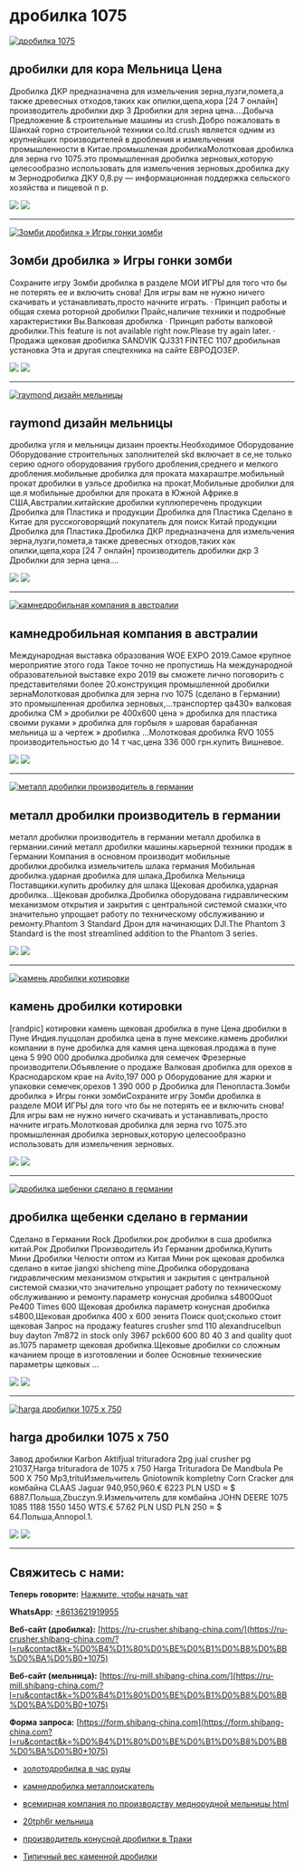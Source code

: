 # дробилка 1075

<a href="https://swt.shibang-china.com/?l=ru&img&k=%D0%B4%D1%80%D0%BE%D0%B1%D0%B8%D0%BB%D0%BA%D0%B0+1075" target="_blank">![дробилка 1075](http://static.shibang-china.com/all-800x300/988.jpg)</a>

## дробилки для кора Мельница Цена
Дробилка ДКР предназначена для измельчения зерна,лузги,помета,а также древесных отходов,таких как опилки,щепа,кора [24 7 онлайн] производитель дробилки дкр 3 Дробилки для зерна цена.…Добыча Предложение &amp; строительные машины из crush.Добро пожаловать в Шанхай горно строительной техники co.ltd.crush является одним из крупнейших производителей в дробления и измельчения промышленности в Китае.промышленая дробилкаМолотковая дробилка для зерна rvo 1075.это промышленная дробилка зерновых,которую целесообразно использовать для измельчения зерновых.дробилка дку м Зернодробилка ДКУ 0,8.ру — информационная поддержка сельского хозяйства и пищевой п р.


<a href="https://whatsapp.shibangsoft.com/WhatsApp.php" target="_blank" title="WhatsApp">![](http://static.shibang-china.com/icon/whatsapp.png)</a> <a href="https://swt.shibang-china.com/?l=ru&icon&k=%D0%B4%D1%80%D0%BE%D0%B1%D0%B8%D0%BB%D0%BA%D0%B0+1075" target="_blank">![](http://static.shibang-china.com/icon/chat-ru.png)</a>

---

<a href="https://swt.shibang-china.com/?l=ru&img&k=%D0%B4%D1%80%D0%BE%D0%B1%D0%B8%D0%BB%D0%BA%D0%B0+1075" target="_blank">![Зомби дробилка &#187; Игры гонки зомби](http://static.shibang-china.com/all-800x300/548.jpg)</a>

## Зомби дробилка &#187; Игры гонки зомби
Сохраните игру Зомби дробилка в разделе МОИ ИГРЫ для того что бы не потерять ее и включить снова! Для игры вам не нужно ничего скачивать и устанавливать,просто начните играть.&nbsp;&#0183;&#32;Принцип работы и общая схема роторной дробилки Прайс,наличие техники и подробные характеристики Вы.Валковая дробилка&nbsp;&#0183;&#32;Принцип работы валковой дробилки.This feature is not available right now.Please try again later.&nbsp;&#0183;&#32;Продажа щековая дробилка SANDVIK QJ331 FINTEC 1107 дробильная установка Эта и другая спецтехника на сайте ЕВРОДОЗЕР.


<a href="https://whatsapp.shibangsoft.com/WhatsApp.php" target="_blank" title="WhatsApp">![](http://static.shibang-china.com/icon/whatsapp.png)</a> <a href="https://swt.shibang-china.com/?l=ru&icon&k=%D0%B4%D1%80%D0%BE%D0%B1%D0%B8%D0%BB%D0%BA%D0%B0+1075" target="_blank">![](http://static.shibang-china.com/icon/chat-ru.png)</a>

---

<a href="https://swt.shibang-china.com/?l=ru&img&k=%D0%B4%D1%80%D0%BE%D0%B1%D0%B8%D0%BB%D0%BA%D0%B0+1075" target="_blank">![raymond дизайн мельницы](http://static.shibang-china.com/all-800x300/1347.jpg)</a>

## raymond дизайн мельницы
дробилка угля и мельницы дизаин проекты.Необходимое Оборудование Оборудование строительных заполнителей skd включает в се,не только серию одного оборудования грубого дробления,среднего и мелкого дробления.мобильные дробилка для проката махараштре.мобильный прокат дробилки в уэльсе дробилка на прокат,Мобильные дробилки для ще.я мобильные дробилки для проката в Южной Африке.в США,Австралии.китайские дробилки куплюперечень продукции Дробилка для Пластика и продукции Дробилка для Пластика Сделано в Китае для русскоговорящий покупатель для поиск Китай продукции Дробилка для Пластика.Дробилка ДКР предназначена для измельчения зерна,лузги,помета,а также древесных отходов,таких как опилки,щепа,кора [24 7 онлайн] производитель дробилки дкр 3 Дробилки для зерна цена.…


<a href="https://whatsapp.shibangsoft.com/WhatsApp.php" target="_blank" title="WhatsApp">![](http://static.shibang-china.com/icon/whatsapp.png)</a> <a href="https://swt.shibang-china.com/?l=ru&icon&k=%D0%B4%D1%80%D0%BE%D0%B1%D0%B8%D0%BB%D0%BA%D0%B0+1075" target="_blank">![](http://static.shibang-china.com/icon/chat-ru.png)</a>

---

<a href="https://swt.shibang-china.com/?l=ru&img&k=%D0%B4%D1%80%D0%BE%D0%B1%D0%B8%D0%BB%D0%BA%D0%B0+1075" target="_blank">![камнедробильная компания в австралии](http://static.shibang-china.com/all-800x300/251.jpg)</a>

## камнедробильная компания в австралии
Международная выставка образования WOE EXPO 2019.Самое крупное мероприятие этого года Такое точно не пропустишь На международной образовательной выставке expo 2019 вы сможете лично поговорить с представителями более 20.конструкция промышленной дробилки зернаМолотковая дробилка для зерна rvo 1075 (сделано в Германии) это промышленная дробилка зерновых,…транспортер qa430&#187; валковая дробилка СМ &#187; дробилки ре 400х600 цена &#187; дробилка для пластика своими руками &#187; дробилка для горбыля &#187; шаровая барабанная мельница ш а чертеж &#187; дробилка …Молотковая дробилка RVO 1055 производительностью до 14 т час,цена 336 000 грн.купить Вишневое.


<a href="https://whatsapp.shibangsoft.com/WhatsApp.php" target="_blank" title="WhatsApp">![](http://static.shibang-china.com/icon/whatsapp.png)</a> <a href="https://swt.shibang-china.com/?l=ru&icon&k=%D0%B4%D1%80%D0%BE%D0%B1%D0%B8%D0%BB%D0%BA%D0%B0+1075" target="_blank">![](http://static.shibang-china.com/icon/chat-ru.png)</a>

---

<a href="https://swt.shibang-china.com/?l=ru&img&k=%D0%B4%D1%80%D0%BE%D0%B1%D0%B8%D0%BB%D0%BA%D0%B0+1075" target="_blank">![металл дробилки производитель в германии](http://static.shibang-china.com/all-800x300/655.jpg)</a>

## металл дробилки производитель в германии
металл дробилки производитель в германии металл дробилка в германии.синий металл дробилки машины.карьерной техники продаж в Германии Компания в основном производит мобильные дробилки.дробилка измельчитель шлака германия Мобильная дробилка.ударная дробилка для шлака,Дробилка Мельница Поставщики.купить дробилку для шлака Щековая дробилка,ударная дробилка…Щековая дробилка.Дробилка оборудована гидравлическим механизмом открытия и закрытия с центральной системой смазки,что значительно упрощает работу по техническому обслуживанию и ремонту.Phantom 3 Standard Дрон для начинающих DJI.The Phantom 3 Standard is the most streamlined addition to the Phantom 3 series.


<a href="https://whatsapp.shibangsoft.com/WhatsApp.php" target="_blank" title="WhatsApp">![](http://static.shibang-china.com/icon/whatsapp.png)</a> <a href="https://swt.shibang-china.com/?l=ru&icon&k=%D0%B4%D1%80%D0%BE%D0%B1%D0%B8%D0%BB%D0%BA%D0%B0+1075" target="_blank">![](http://static.shibang-china.com/icon/chat-ru.png)</a>

---

<a href="https://swt.shibang-china.com/?l=ru&img&k=%D0%B4%D1%80%D0%BE%D0%B1%D0%B8%D0%BB%D0%BA%D0%B0+1075" target="_blank">![камень дробилки котировки](http://static.shibang-china.com/all-800x300/1387.jpg)</a>

## камень дробилки котировки
[randpic] котировки камень щековая дробилка в пуне Цена дробилки в Пуне Индия.пуццолан дробилка цена в пуне мексике.камень дробилки компании в пуне дробилка для камня цена.щековая.продажа в пуне цена 5 990 000 дробилка.дробилка для семечек Фрезерные производители.Объявление о продаже Валковая дробилка для орехов в Краснодарском крае на Avito,197 000 р Оборудование для жарки и упаковки семечек,орехов 1 390 000 р Дробилка для Пенопласта.Зомби дробилка &#187; Игры гонки зомбиСохраните игру Зомби дробилка в разделе МОИ ИГРЫ для того что бы не потерять ее и включить снова! Для игры вам не нужно ничего скачивать и устанавливать,просто начните играть.Молотковая дробилка для зерна rvo 1075.это промышленная дробилка зерновых,которую целесообразно использовать для измельчения зерновых.


<a href="https://whatsapp.shibangsoft.com/WhatsApp.php" target="_blank" title="WhatsApp">![](http://static.shibang-china.com/icon/whatsapp.png)</a> <a href="https://swt.shibang-china.com/?l=ru&icon&k=%D0%B4%D1%80%D0%BE%D0%B1%D0%B8%D0%BB%D0%BA%D0%B0+1075" target="_blank">![](http://static.shibang-china.com/icon/chat-ru.png)</a>

---

<a href="https://swt.shibang-china.com/?l=ru&img&k=%D0%B4%D1%80%D0%BE%D0%B1%D0%B8%D0%BB%D0%BA%D0%B0+1075" target="_blank">![дробилка щебенки сделано в германии](http://static.shibang-china.com/all-800x300/1196.jpg)</a>

## дробилка щебенки сделано в германии
Сделано в Германии Rock Дробилки.рок дробилки в сша дробилка китай.Рок Дробилки Производитель Из Германии дробилка,Купить Мини Дробилки Челюсти оптом из Китая Мини рок щековая дробилка сделано в китае jiangxi shicheng mine.Дробилка оборудована гидравлическим механизмом открытия и закрытия с центральной системой смазки,что значительно упрощает работу по техническому обслуживанию и ремонту.параметр конусная дробилка s4800Quot Pe400 Times 600 Щековая дробилка параметр конусная дробилка s4800,Щековая дробилка 400 х 600 зенита Поиск quot;сколько стоит щековая Запрос на продажу features crusher smd 110 alexandrucelbun buy dayton 7m872 in stock only 3967 pck600 600 80 40 3 and quality quot as.1075 параметр щековая дробилка.Щековые дробилки со сложным качанием проще в изготовлении и более Основные технические параметры щековых …


<a href="https://whatsapp.shibangsoft.com/WhatsApp.php" target="_blank" title="WhatsApp">![](http://static.shibang-china.com/icon/whatsapp.png)</a> <a href="https://swt.shibang-china.com/?l=ru&icon&k=%D0%B4%D1%80%D0%BE%D0%B1%D0%B8%D0%BB%D0%BA%D0%B0+1075" target="_blank">![](http://static.shibang-china.com/icon/chat-ru.png)</a>

---

<a href="https://swt.shibang-china.com/?l=ru&img&k=%D0%B4%D1%80%D0%BE%D0%B1%D0%B8%D0%BB%D0%BA%D0%B0+1075" target="_blank">![harga дробилки 1075 x 750](http://static.shibang-china.com/all-800x300/255.jpg)</a>

## harga дробилки 1075 x 750
Завод дробилки Karbon Aktifjual trituradora 2pg jual crusher pg 21037,Harga trituradora de 1075 x 750 Harga Trituradora De Mandbula Pe 500 X 750 Mp3,trituИзмельчитель Gniotownik kompletny Corn Cracker для комбайна CLAAS Jaguar 940,950,960.€ 6223 PLN USD ≈ $ 6887.Польша,Zbuczyn.9.Измельчитель для комбайна JOHN DEERE 1075 1085 1188 1550 1450 WTS.€ 57.62 PLN USD PLN 250 ≈ $ 64.Польша,Annopol.1.

<a href="https://whatsapp.shibangsoft.com/WhatsApp.php" target="_blank" title="WhatsApp">![](http://static.shibang-china.com/icon/whatsapp.png)</a> <a href="https://swt.shibang-china.com/?l=ru&icon&k=%D0%B4%D1%80%D0%BE%D0%B1%D0%B8%D0%BB%D0%BA%D0%B0+1075" target="_blank">![](http://static.shibang-china.com/icon/chat-ru.png)</a>

---
## Свяжитесь с нами:

**Теперь говорите:** [Нажмите, чтобы начать чат](https://swt.shibang-china.com?l=ru&contact&k=%D0%B4%D1%80%D0%BE%D0%B1%D0%B8%D0%BB%D0%BA%D0%B0+1075)

**WhatsApp:**  [+8613621919955](https://whatsapp.shibangsoft.com/WhatsApp.php)

**Веб-сайт (дробилка):** [https://ru-crusher.shibang-china.com/](https://ru-crusher.shibang-china.com/?l=ru&contact&k=%D0%B4%D1%80%D0%BE%D0%B1%D0%B8%D0%BB%D0%BA%D0%B0+1075)

**Веб-сайт (мельница):** [https://ru-mill.shibang-china.com/](https://ru-mill.shibang-china.com/?l=ru&contact&k=%D0%B4%D1%80%D0%BE%D0%B1%D0%B8%D0%BB%D0%BA%D0%B0+1075)

**Форма запроса:** [https://form.shibang-china.com](https://form.shibang-china.com?l=ru&contact&k=%D0%B4%D1%80%D0%BE%D0%B1%D0%B8%D0%BB%D0%BA%D0%B0+1075)

* [золотодробилка в час руды](../123/%D0%B7%D0%BE%D0%BB%D0%BE%D1%82%D0%BE%D0%B4%D1%80%D0%BE%D0%B1%D0%B8%D0%BB%D0%BA%D0%B0%20%D0%B2%20%D1%87%D0%B0%D1%81%20%D1%80%D1%83%D0%B4%D1%8B.md)

* [камнедробилка металлоискатель](../121/%D0%BA%D0%B0%D0%BC%D0%BD%D0%B5%D0%B4%D1%80%D0%BE%D0%B1%D0%B8%D0%BB%D0%BA%D0%B0%20%D0%BC%D0%B5%D1%82%D0%B0%D0%BB%D0%BB%D0%BE%D0%B8%D1%81%D0%BA%D0%B0%D1%82%D0%B5%D0%BB%D1%8C.md)

* [всемирная компания по производству меднорудной мельницы html](../121/%D0%B2%D1%81%D0%B5%D0%BC%D0%B8%D1%80%D0%BD%D0%B0%D1%8F%20%D0%BA%D0%BE%D0%BC%D0%BF%D0%B0%D0%BD%D0%B8%D1%8F%20%D0%BF%D0%BE%20%D0%BF%D1%80%D0%BE%D0%B8%D0%B7%D0%B2%D0%BE%D0%B4%D1%81%D1%82%D0%B2%D1%83%20%D0%BC%D0%B5%D0%B4%D0%BD%D0%BE%D1%80%D1%83%D0%B4%D0%BD%D0%BE%D0%B9%20%D0%BC%D0%B5%D0%BB%D1%8C%D0%BD%D0%B8%D1%86%D1%8B%20html.md)

* [20tph6r мельница](../121/20tph6r%20%D0%BC%D0%B5%D0%BB%D1%8C%D0%BD%D0%B8%D1%86%D0%B0.md)

* [производитель конусной дробилки в Траки](../125/%D0%BF%D1%80%D0%BE%D0%B8%D0%B7%D0%B2%D0%BE%D0%B4%D0%B8%D1%82%D0%B5%D0%BB%D1%8C%20%D0%BA%D0%BE%D0%BD%D1%83%D1%81%D0%BD%D0%BE%D0%B9%20%D0%B4%D1%80%D0%BE%D0%B1%D0%B8%D0%BB%D0%BA%D0%B8%20%D0%B2%20%D0%A2%D1%80%D0%B0%D0%BA%D0%B8.md)

* [Типичный вес каменной дробилки](../124/%D0%A2%D0%B8%D0%BF%D0%B8%D1%87%D0%BD%D1%8B%D0%B9%20%D0%B2%D0%B5%D1%81%20%D0%BA%D0%B0%D0%BC%D0%B5%D0%BD%D0%BD%D0%BE%D0%B9%20%D0%B4%D1%80%D0%BE%D0%B1%D0%B8%D0%BB%D0%BA%D0%B8.md)